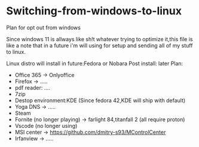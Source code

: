 # Switching-from-windows-to-linux
Plan for opt out from windows

Since windows 11 is allways like sh!t whatever trying to optimize it,this file is like a note that in a future i'm will using for setup and sending all of my stuff to linux.

Linux distro will install in future:Fedora or Nobara
Post install: later
Plan:
- Office 365 -> Onlyoffice
- Firefox -> .....
- pdf reader: ....
- 7zip
- Destop environment:KDE (Since fedora 42,KDE will ship with default)
- Yoga DNS -> .....
- Steam
- Fornite (no longer playing) -> farlight 84,titanfall 2 (all require proton)
- Vscode (no longer using) 
- MSI center -> https://github.com/dmitry-s93/MControlCenter
- Irfanview -> .....

